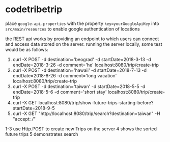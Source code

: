 # codetribetrip

place `google-api.properties` with the property `key=yourGoogleApiKey` into `src/main/resources` to enable google authentication of locations

the REST api works by providing an endpoint to which users can connect and access data stored on the server.
running the server locally, some test would be as follows:
1. curl -X POST -d destination='beograd' -d startDate=2018-3-13 -d endDate=2018-3-26 -d comment='he' localhost:8080/trip/create-trip
2. curl -X POST -d destination='hawaii' -d startDate=2018-7-13 -d endDate=2018-8-26 -d comment='long vacation' localhost:8080/trip/create-trip
3. curl -X POST -d destination='taiwan' -d startDate=2018-5-5 -d endDate=2018-5-6 -d comment='short stay' localhost:8080/trip/create-trip
4. curl -X GET localhost:8080/trip/show-future-trips-starting-before?startDate=2018-9-5
5. curl -X GET "http://localhost:8080/trip/search?destination=taiwan" -H  "accept: */*"

1-3 use Http.POST to create new Trips on the server
4 shows the sorted future trips
5 demonstrates search
